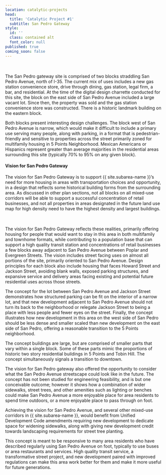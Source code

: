 ```yaml
---
location: catalytic-projects
head:
  title: 'Catalytic Project #1'
  subtitle: San Pedro Gateway
style:
  id: ''
  class: contained alt
  font_color: null
published: true
coming_soon: false
---
```

<div class="row d-flex align-items-center justify-content-center">
<div class="col-md-12">
<div class="image left half" style="margin-bottom: 20px;"><img data-src="/img/03_09_catalytic_projects/sanpedro_existing.jpg" /></div>
<div class="image right half"><img data-src="/img/03_09_catalytic_projects/sanpedro_sim_draft-v2.jpg" /></div>
<p>The San Pedro gateway site is comprised of two blocks straddling San Pedro Avenue, north of I-35. The current mix of uses includes a new gas station convenience store, drive through dining, gas station, legal firm, a bar, and residential. At the time of the digital design charrette conducted for this site, the block on the east side of San Pedro Avenue included a large vacant lot. Since then, the property was sold and the gas station convenience store was constructed. There is a historic landmark building on the eastern block.</p>
</div>
<div class="col-12">
<p>Both blocks present interesting design challenges. The block west of San Pedro Avenue is narrow, which would make it difficult to include a primary use serving many people, along with parking, in a format that is pedestrian-friendly and sensitive to properties across the street primarily zoned for multifamily housing in 5 Points Neighborhood. Mexican Americans or Hispanics represent greater than average majorities in the residential areas surrounding this site (typically 70% to 95% on any given block).</p>
</div>
<div class="col-md-12">
<h4>Vision for San Pedro Gateway</h4>
<p>The vision for San Pedro Gateway is to support {{ site.subarea-name }}&rsquo;s need for more housing in areas with transportation choices and opportunity, in a design that reflects some historical building forms from the surrounding area. As discussed in other plan sections, not all blocks on all mixed-use corridors will be able to support a successful concentration of retail businesses, and not all properties in areas designated in the future land use map for high density need to have the highest density and largest buildings.</p>
</div>
<div class="col-12">
<div class="image left half" style="margin-bottom: 20px;"><img data-src="/img/03_09_catalytic_projects/sanpedrogateway_view1.jpg" /></div>
<div class="image right half"><img data-src="/img/03_09_catalytic_projects/sanpedrogateway_view1_proposed.jpg" /></div>
<p>The vision for San Pedro Gateway reflects these realities, primarily offering housing for people that would want to stay in this area in both multifamily and townhome formats, while contributing to a population base that can support a high quality transit station and concentrations of retail businesses a few blocks away adjacent to San Pedro Avenue between Poplar and Evergreen Streets. The vision includes street facing uses on almost all portions of the site, primarily oriented to San Pedro Avenue. Design principles for each block also include housing that faces Howard Street and Jackson Street, avoiding blank walls, exposed parking structures, and expansive service and delivery areas facing existing and potential future residential uses across those streets.</p>
<p>The concept for the lot between San Pedro Avenue and Jackson Street demonstrates how structured parking can be fit on the interior of a narrow lot, and that new development adjacent to San Pedro Avenue should not turn its back to the neighborhood or relegate Jackson Street to being a place with less people and fewer eyes on the street. Finally, the concept illustrates how new development in this area on the west side of San Pedro should be less dense and smaller scaled than new development on the east side of San Pedro, offering a reasonable transition to the 5 Points neighborhood.</p>
<p>The concept buildings are large, but are comprised of smaller parts that vary within a single block. Some of these parts mimic the proportions of historic two story residential buildings in 5 Points and Tobin Hill. The concept simultaneously signals a transition to downtown.</p>
</div>
<div class="col-12">
<p>The vision for San Pedro gateway also offered the opportunity to consider what the San Pedro Avenue streetscape could look like in the future. The concept has not been studied for engineering feasibility, and is but one conceivable outcome; however it shows how a combination of wider sidewalks, street trees, and other amenities such as lighting or benches could make San Pedro Avenue a more enjoyable place for area residents to spend time outdoors, or a more enjoyable place to pass through on foot.</p>
<p>Achieving the vision for San Pedro Avenue, and several other mixed-use corridors in {{ site.subarea-name }}, would benefit from Unified Development Code amendments requiring new development to dedicate space for widening sidewalks, along with giving new development credit towards landscaping requirements for street tree planting.</p>
<p>This concept is meant to be responsive to many area residents who have described regularly using San Pedro Avenue on foot, typically to use buses or area restaurants and services. High quality transit service, a transformative street project, and new development paired with improved regulations can make this area work better for them and make it more useful for future generations.</p>
</div>
</div>
